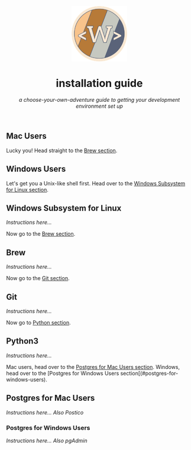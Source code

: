 <p align="center">
<img src="https://github.com/TheWITProject/installation_guide/blob/main/wit-button.png?raw=true" alt="" height="150" width="150"/>
</p>
<h1 align="center">installation guide</h1>
<p align="center"><i>a choose-your-own-adventure guide to getting your development environment set up</i></p>
<br />

## Mac Users
Lucky you! Head straight to the [Brew section](#brew).


## Windows Users
Let's get you a Unix-like shell first. Head over to the [Windows Subsystem for Linux section](#windows-subsystem-for-linux).


## Windows Subsystem for Linux
_Instructions here..._

Now go to the [Brew section](#brew).


## Brew
_Instructions here..._

Now go to the [Git section](#git).


## Git
_Instructions here..._

Now go to [Python section](#python3).


## Python3
_Instructions here..._

Mac users, head over to the [Postgres for Mac Users section](#postgres-for-mac-users). Windows, head over to the [Postgres for Windows Users section[(#postgres-for-windows-users).


## Postgres for Mac Users
_Instructions here..._
_Also Postico_


### Postgres for Windows Users
_Instructions here..._
_Also pgAdmin_
